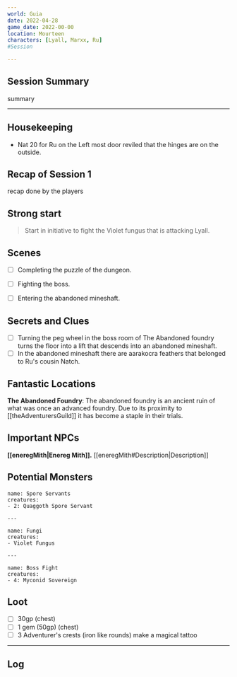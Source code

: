 ```yaml
--- 
world: Guia 
date: 2022-04-28 
game_date: 2022-00-00
location: Mourteen
characters: [Lyall, Marxx, Ru] 
#Session

--- 
```


## Session Summary 

summary

--- 
## Housekeeping 
- Nat 20 for Ru on the Left most door reviled that the hinges are on the outside.
## Recap of Session 1

recap done by the players 

## Strong start 
> Start in initiative to fight the Violet fungus that is attacking Lyall. 

## Scenes 
- [ ] Completing the puzzle of the dungeon.
- [ ] Fighting the boss.
- [ ] Entering the abandoned mineshaft.


## Secrets and Clues 
- [ ] Turning the peg wheel in the boss room of The Abandoned foundry turns the floor into a lift that descends into an abandoned mineshaft.
- [ ] In the abandoned mineshaft there are aarakocra feathers that belonged to Ru's cousin Natch.

## Fantastic Locations
**The Abandoned Foundry**: The abandoned foundry is an ancient ruin of what was once an advanced foundry. Due to its proximity to [[theAdventurersGuild]] it has become a staple in their trials.

## Important NPCs
**[[eneregMith|Enereg Mith]].** [[eneregMith#Description|Description]]

## Potential Monsters
```encounter-table
name: Spore Servants
creatures:
- 2: Quaggoth Spore Servant

---

name: Fungi
creatures: 
- Violet Fungus

---

name: Boss Fight
creatures:
- 4: Myconid Sovereign

```



## Loot 
- [ ] 30gp (chest)
- [ ] 1 gem (50gp) (chest)
- [ ] 3 Adventurer's crests (iron like rounds) make a magical tattoo

--- 

## Log